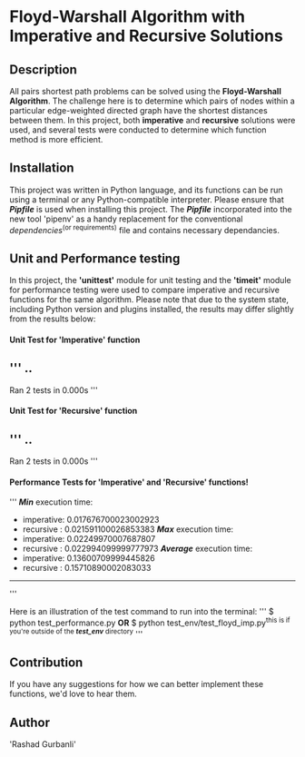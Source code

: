 # Floyd-Warshall Algorithm with Imperative and Recursive Solutions

## Description
All pairs shortest path problems can be solved using the __Floyd-Warshall Algorithm__. The challenge here is to determine which pairs of nodes within a particular edge-weighted directed graph have the shortest distances between them. 
In this project, both __imperative__ and __recursive__ solutions were used, and several tests were conducted to determine which function method is more efficient.


## Installation
This project was written in Python language, and its functions can be run using a terminal or any Python-compatible interpreter. Please ensure that ***Pipfile*** is used when installing this project. The ***Pipfile*** incorporated into the new tool 'pipenv' as a handy replacement for the conventional _dependencies_<sup>(or requirements)</sup> file and contains necessary dependancies.


## Unit and Performance testing
In this project, the **'unittest'** module for unit testing and the **'timeit'** module for performance testing were used to compare imperative and recursive functions for the same algorithm. Please note that due to the system state, including Python version and plugins installed, the results may differ slightly from the results below:


#### Unit Test for 'Imperative' function
'''
..
 ----------------------------------------------------------------------
Ran 2 tests in 0.000s
'''


#### Unit Test for 'Recursive' function
'''
..
 ----------------------------------------------------------------------
Ran 2 tests in 0.000s
'''


#### Performance Tests for 'Imperative' and 'Recursive' functions!
'''
***Min*** execution time:
  - imperative:  0.017676700023002923
  - recursive :  0.021591100026853383
***Max*** execution time:
  - imperative:  0.02249970007687807
  - recursive :  0.022994099999777973
***Average*** execution time:
  - imperative:  0.13600709999445826
  - recursive :  0.15710890002083033
 ----------------------------------------------------------------------
'''

Here is an illustration of the test command to run into the terminal:
'''
$ python test_performance.py **OR** $ python test_env/test_floyd_imp.py<sup>this is if you're outside of the ***test_env*** directory</sup>
'''


## Contribution 
If you have any suggestions for how we can better implement these functions, we'd love to hear them.


## Author
'Rashad Gurbanli'